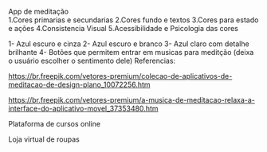 App de meditação <br>
	1.Cores primarias e secundarias
	2.Cores fundo e textos
	3.Cores para estado e ações 
	4.Consistencia Visual
	5.Acessibilidade e Psicologia das cores

1-	Azul escuro e cinza 
2-	Azul escuro e branco 
3-	Azul claro com detalhe brilhante 
4-	Botões que permitem entrar em musicas para meditção (deixa o usuário escolher o sentimento dele)
Referencias:

https://br.freepik.com/vetores-premium/colecao-de-aplicativos-de-meditacao-de-design-plano_10072256.htm


 https://br.freepik.com/vetores-premium/a-musica-de-meditacao-relaxa-a-interface-do-aplicativo-movel_37353480.htm


Plataforma de cursos online



Loja virtual de roupas
